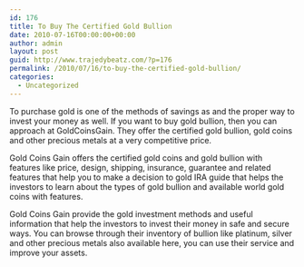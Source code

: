 ```yaml
---
id: 176
title: To Buy The Certified Gold Bullion
date: 2010-07-16T00:00:00+00:00
author: admin
layout: post
guid: http://www.trajedybeatz.com/?p=176
permalink: /2010/07/16/to-buy-the-certified-gold-bullion/
categories:
  - Uncategorized
---
```

To purchase gold is one of the methods of savings as and the proper way to invest your money as well. If you want to buy gold bullion, then you can approach at GoldCoinsGain. They offer the certified gold bullion, gold coins and other precious metals at a very competitive price.

Gold Coins Gain offers the certified gold coins and gold bullion with features like price, design, shipping, insurance, guarantee and related features that help you to make a decision to gold IRA guide that helps the investors to learn about the types of gold bullion and available world gold coins with features.

Gold Coins Gain provide the gold investment methods and useful information that help the investors to invest their money in safe and secure ways. You can browse through their inventory of bullion like platinum, silver and other precious metals also available here, you can use their service and improve your assets.